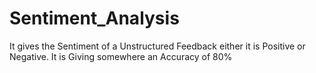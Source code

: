 # Sentiment_Analysis
It gives the Sentiment of a Unstructured Feedback either it is Positive or Negative.
It is Giving somewhere an Accuracy of 80%

